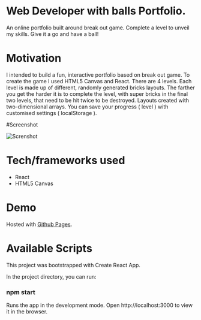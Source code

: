 # Web Developer with balls Portfolio.

An online portfolio built around break out game. Complete a level to unveil my skills. Give it a go and have a ball!

# Motivation

I intended to build a fun, interactive portfolio based on break out game. To create the game I used HTML5 Canvas and React. There are 4 levels. Each level is made up of different, randomly generated bricks layouts. The farther you get the harder it is to complete the level, with super bricks in the final two levels, that need to be hit twice to be destroyed. Layouts created with two-dimensional arrays. You can save your progress ( level ) with customised settings ( localStorage ). 

#Screenshot

![Screnshot](https://k2project.github.io/portfolio/static/media/gameOn.54c0c7ba.gif)

# Tech/frameworks used

- React
- HTML5 Canvas

# Demo 

Hosted with [Github Pages](https://k2project.github.io/game_On/).

# Available Scripts

This project was bootstrapped with Create React App.

In the project directory, you can run: 
### npm start

Runs the app in the development mode.
Open http://localhost:3000 to view it in the browser.


